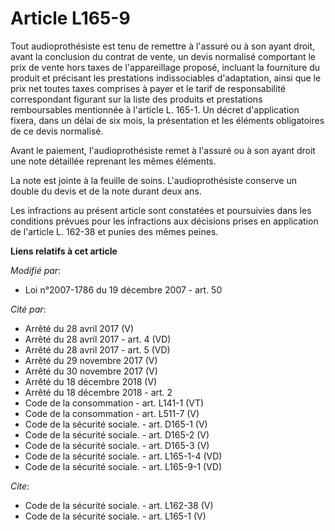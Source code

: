 # Article L165-9

Tout audioprothésiste est tenu de remettre à l'assuré ou à son ayant droit, avant la conclusion du contrat de vente, un devis
normalisé comportant le prix de vente hors taxes de l'appareillage proposé, incluant la fourniture du produit et précisant
les prestations indissociables d'adaptation, ainsi que le prix net toutes taxes comprises à payer et le tarif de
responsabilité correspondant figurant sur la liste des produits et prestations remboursables mentionnée à l'article L. 165-1.
Un décret d'application fixera, dans un délai de six mois, la présentation et les éléments obligatoires de ce devis
normalisé. 

Avant le paiement, l'audioprothésiste remet à l'assuré ou à son ayant droit une note détaillée reprenant les mêmes éléments. 

La note est jointe à la feuille de soins. L'audioprothésiste conserve un double du devis et de la note durant deux ans. 

Les infractions au présent article sont constatées et poursuivies dans les conditions prévues pour les infractions aux
décisions prises en application de l'article L. 162-38 et punies des mêmes peines.

**Liens relatifs à cet article**

_Modifié par_:

  - Loi n°2007-1786 du 19 décembre 2007 - art. 50

_Cité par_:

  - Arrêté du 28 avril 2017 (V)
  - Arrêté du 28 avril 2017 - art. 4 (VD)
  - Arrêté du 28 avril 2017 - art. 5 (VD)
  - Arrêté du 29 novembre 2017 (V)
  - Arrêté du 30 novembre 2017 (V)
  - Arrêté du 18 décembre 2018 (V)
  - Arrêté du 18 décembre 2018 - art. 2
  - Code de la consommation - art. L141-1 (VT)
  - Code de la consommation - art. L511-7 (V)
  - Code de la sécurité sociale. - art. D165-1 (V)
  - Code de la sécurité sociale. - art. D165-2 (V)
  - Code de la sécurité sociale. - art. D165-3 (V)
  - Code de la sécurité sociale. - art. L165-1-4 (VD)
  - Code de la sécurité sociale. - art. L165-9-1 (VD)

_Cite_:

  - Code de la sécurité sociale. - art. L162-38 (V)
  - Code de la sécurité sociale. - art. L165-1 (V)
